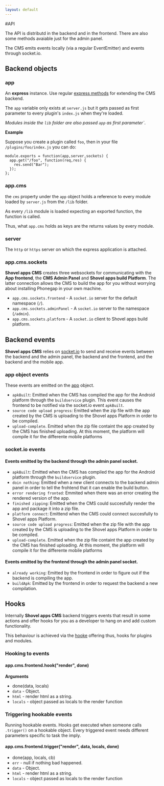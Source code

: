 ```yaml
---
layout: default
---
```


#API

The API is distributd in the backend and in the frontend. There are also some methods avaiable just for the admin panel. 




The CMS emits events locally (via a regular EventEmitter) and events through socket.io. 

## Backend objects

### app

An **express** instance. Use regular [express methods](http://expressjs.com/api.html) for extending the CMS backend.

The `app` variable only exists at `server.js` but it gets passed as first parameter
to every plugin's `index.js` when they're loaded.

_Modules inside the `lib` folder are also passed `app` as first parameter`_.

__Example__

Suppose you create a plugin called `foo`, then in your file `/plugins/foo/index.js`
you can do:

    module.exports = function(app,server,sockets) {
      app.get("/foo", function(req,res) {
        res.send("Bar");
      });
    };

### app.cms

the `cms` property under the `app` object holds a reference to every module
loaded by `server.js` from the `/lib` folder.

As every `/lib` module is loaded expecting an exported function, the function is called.

Thus, what `app.cms` holds as keys are the returns values by every module.

### server

The `http` or `https` server on which the express application is attached.

### app.cms.sockets

 **Shovel apps CMS** creates three websockets for communicating 
with the **App frontend**, the **CMS Admin Panel** and **Shovel apps build Platform**.
The latter connection allows the CMS to build the app for you without worrying
about installing Phonegap in your own machine. 

* `app.cms.sockets.frontend` - A `socket.io` server for the default namespace (`/`).
* `app.cms.sockets.adminPanel` - A `socket.io` server to the namespace (`/admin`).
* `app.cms.sockets.platform` - A `socket.io` client to Shovel apps build platform.

## Backend events

**Shovel apps CMS** relies on [socket.io](https://www.npmjs.com/package/socket.io) to send and
receive events between the backend and the admin panel, the backend and the frontend, and the backend and the mobile app.

### app object events

These events are emitted on the [app](#app) object.

* `apkBuilt`: Emitted when the CMS has compiled the app for the Android platform through the `buildservice` plugin. This event causes the frontend to be notified via the socket.io event `apkBuilt`.
* `source code upload progress`: Emitted when the zip file with the app created by the CMS is uploading to the Shovel apps Platform in order to be compiled.
* `upload-complete`. Emitted when the zip file containt the app created by the CMS has finished uploading. At this moment, the platform will compile it for the differente mobile platforms


### socket.io events 

#### Events emitted by the backend through the admin panel socket.

* `apkBuilt`: Emitted when the CMS has compiled the app for the Android platform through the `buildservice` plugin.
* `doin nothing`: Emitted when a new client connects to the backend admin panel in order to tell the frohtend that it can enable the build button.
* `error rendering fronted`: Emmited when there was an error creating the rendered version of the app.
* `finished zipping`: Emitted when the CMS could succesfully render the app and package it into a zip file.
* `platform connect`: Emittend when the CMS could connect succesfully to Shovel apps Platform.
* `source code upload progress`: Emitted when the zip file with the app created by the CMS is uploading to the Shovel apps Platform in order to be compiled.
* `upload-complete`. Emitted when the zip file containt the app created by the CMS has finished uploading. At this moment, the platform will compile it for the differente mobile platforms

#### Events emitted by the frontend through the admin panel socket.

* `already working`: Emitted by the frontend in order to figure out if the backend is compiling the app.
* `buildApk`: Emitted by the frontend in order to request the backend a new compilation. 

## Hooks

Internally **Shovel apps CMS** backend triggers events that result in some actions
and offer hooks for you as a developer to hang on and add custom functionality. 

This behaviour is achieved via the [hooke](https://www.npmjs.com/package/hooke) offering thus, hooks for plugins and modules.

### Hooking to events

#### app.cms.frontend.hook("render", done)

**Arguments**

* done(data, locals)
 * `data` - Object.
  * `html` - render html as a string.
 * `locals` - object passed as locals to the render function

### Triggering hookable events

Running hookable events. Hooks get executed when someone calls `.trigger()`
on a hookable object. Every triggered event needs different parameters
specific to task the imply.

#### app.cms.frontend.trigger("render", data, locals, done)

* done(app, locals, cb)
 * `err` - null if nothing bad happened.
 * `data` - Object.
  * `html` - render html as a string.
 * `locals` - object passed as locals to the render function
